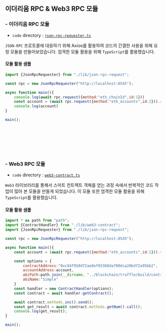 ## 이더리움 RPC & Web3 RPC 모듈

### - 이더리움 RPC 모듈

 - `code` directory : [`json-rpc-requester.ts`](./code/json-rpc-requester.ts)

`JSON-RPC` 프로토콜에 대응하기 위해 Axios를 활용하여 코드의 간결한 사용을 위해 요청 모듈을 만들어보았습니다. 엄격한 모듈 활용을 위해 `TypeScript`를 활용했습니다.

#### 모듈 활용 샘플

```js
import {JsonRpcRequester} from "./lib/json-rpc-request";

const rpc = new JsonRpcRequester("http://localhost:8545");

async function main(){
    console.log(await rpc.request({method:"eth_chainId",id:1}))
    const account = (await rpc.request({method:"eth_accounts",id:2})).result[0];
    console.log(account)
}

main();
```

<br>
<br>
<br>
<br>
<br>

### - Web3 RPC 모듈

 - `code` directory : [`web3-contract.ts`](./code/web3-contract.ts)

`Web3` 라이브러리를 통해서 스마트 컨트렉트 객체를 얻는 과정 속에서 반복적인 코드 작업이 많아 본 모듈을 만들게 되었습니다. 이 모듈 또한 엄격한 모듈 활용을 위해 `TypeScript`를 활용했습니다.

#### 모듈 활용 샘플

```js
import * as path from "path";
import {ContractHandler} from "./lib/web3-contract";
import {JsonRpcRequester} from "./lib/json-rpc-request";

const rpc = new JsonRpcRequester("http://localhost:8545");

async function main(){
    const account = (await rpc.request({method:"eth_accounts",id:1})).result[0];

    const options = {
        contractAddress:"0xc84f910d72ae8ef033b8da700dca20bd72a95bb2",
        accountAddress:account,
        abiPath:path.join(__dirname, "../blockchain/truffle/build/contracts"),
        abiName:"Simple"
    }
    const handler = new ContractHandler(options);
    const contract = await handler.getContract();

    await contract.methods.inc().send();
    const get_result = await contract.methods.getNum().call();
    console.log(get_result);
}

main();
```